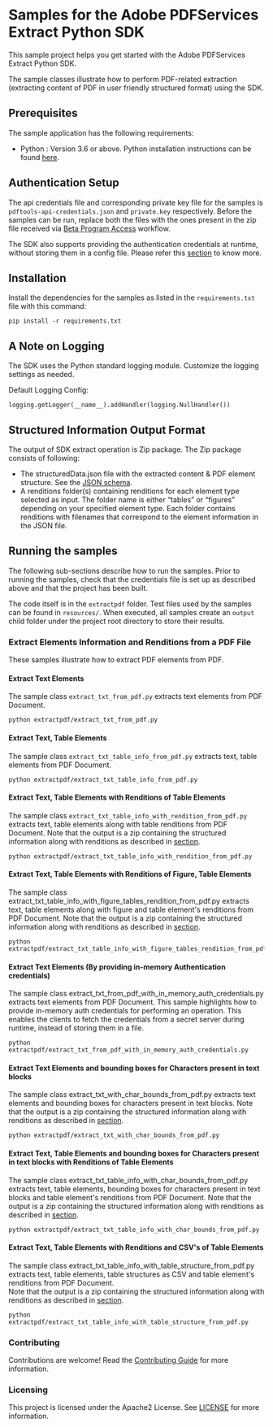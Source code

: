 # Samples for the Adobe PDFServices Extract Python SDK

This sample project helps you get started with the Adobe PDFServices Extract Python SDK.

The sample classes illustrate how to perform PDF-related extraction (extracting content of PDF in user friendly 
structured format) using the SDK.

## Prerequisites
The sample application has the following requirements:
* Python : Version 3.6 or above. Python installation instructions can be found [here](https://www.python.org/). 

## Authentication Setup

The api credentials file and corresponding private key file for the samples is ```pdftools-api-credentials.json``` and ```private.key``` 
respectively. Before the samples can be run, replace both the files with the ones present in the zip file received 
via [Beta Program Access](https://opensource.adobe.com/pdftools-sdk-docs/beta/extract/#beta-program-access) workflow.

The SDK also supports providing the authentication credentials at runtime, without storing them in a config file. Please
refer this [section](#extract-text-elements-by-providing-in-memory-authentication-credentials) to 
know more.

## Installation

Install the dependencies for the samples as listed in the ```requirements.txt``` file with this command: 

    pip install -r requirements.txt

## A Note on Logging

The SDK uses the Python standard logging module. Customize the logging settings as needed.

Default Logging Config:

    logging.getLogger(__name__).addHandler(logging.NullHandler())


## Structured Information Output Format
The output of SDK extract operation is Zip package. The Zip package consists of following:

* The structuredData.json file with the extracted content & PDF element structure. See the [JSON schema](https://opensource.adobe.com/pdftools-sdk-docs/release/shared/extractJSONOutputSchema.json). 
* A renditions folder(s) containing renditions for each element type selected as input. 
  The folder name is either “tables” or “figures” depending on your specified element type. 
  Each folder contains renditions with filenames that correspond to the element information in the JSON file. 


## Running the samples
The following sub-sections describe how to run the samples. Prior to running the samples, check that the credentials 
file is set up as described above and that the project has been built.

The code itself is in the ```extractpdf``` folder. Test files used by the samples can be found in ```resources/```. When executed, all samples create an ```output``` 
child folder under the project root directory to store their results.

### Extract Elements Information and Renditions from a PDF File
These samples illustrate how to extract PDF elements from PDF.

#### Extract Text Elements

The sample class ```extract_txt_from_pdf.py``` extracts text elements from PDF Document.

```$xslt
python extractpdf/extract_txt_from_pdf.py
```

#### Extract Text, Table Elements

The sample class ```extract_txt_table_info_from_pdf.py``` extracts text, table elements from PDF Document. 

```$xslt
python extractpdf/extract_txt_table_info_from_pdf.py
```
#### Extract Text, Table Elements with Renditions of Table Elements

The sample class ```extract_txt_table_info_with_rendition_from_pdf.py``` extracts text, table elements along with table renditions
from PDF Document. Note that the output is a zip containing the structured information along with renditions as described
in [section](#structured-information-output-format).

```$xslt
python extractpdf/extract_txt_table_info_with_rendition_from_pdf.py
```
#### Extract Text, Table Elements with Renditions of Figure, Table Elements

The sample class extract_txt_table_info_with_figure_tables_rendition_from_pdf.py extracts text, table elements along with figure 
and table element's renditions from PDF Document. Note that the output is a zip containing the structured information 
along with renditions as described in [section](#structured-information-output-format).

```$xslt
python extractpdf/extract_txt_table_info_with_figure_tables_rendition_from_pdf.py
```

#### Extract Text Elements (By providing in-memory Authentication credentials)

The sample class extract_txt_from_pdf_with_in_memory_auth_credentials.py extracts text elements from PDF Document. 
This sample highlights how to provide in-memory auth credentials for performing an operation. 
This enables the clients to fetch the credentials from a secret server during runtime, instead of storing them in a file.

```$xslt
python extractpdf/extract_txt_from_pdf_with_in_memory_auth_credentials.py
```

#### Extract Text Elements and bounding boxes for Characters present in text blocks

The sample class extract_txt_with_char_bounds_from_pdf.py extracts text elements and bounding boxes for characters present in text blocks. 
Note that the output is a zip containing the structured information 
along with renditions as described in [section](#structured-information-output-format).

```$xslt
python extractpdf/extract_txt_with_char_bounds_from_pdf.py
```

#### Extract Text, Table Elements and bounding boxes for Characters present in text blocks with Renditions of Table Elements

The sample class extract_txt_table_info_with_char_bounds_from_pdf.py extracts text, table elements, bounding boxes for characters present in text blocks and table element's renditions from PDF Document. 
Note that the output is a zip containing the structured information 
along with renditions as described in [section](#structured-information-output-format).

```$xslt
python extractpdf/extract_txt_table_info_with_char_bounds_from_pdf.py
```

#### Extract Text, Table Elements with Renditions and CSV's of Table Elements

The sample class extract_txt_table_info_with_table_structure_from_pdf.py extracts text, table elements, table structures as CSV and table element's renditions from PDF Document.  
Note that the output is a zip containing the structured information 
along with renditions as described in [section](#structured-information-output-format).

```$xslt
python extractpdf/extract_txt_table_info_with_table_structure_from_pdf.py
```

### Contributing

Contributions are welcome! Read the [Contributing Guide](.github/CONTRIBUTING.md) for more information.

### Licensing

This project is licensed under the Apache2 License. See [LICENSE](LICENSE.md) for more information.